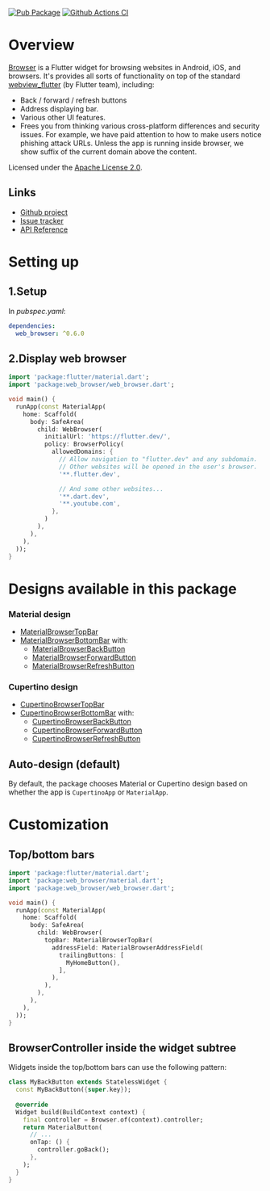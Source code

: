 [![Pub Package](https://img.shields.io/pub/v/web_browser.svg)](https://pub.dartlang.org/packages/web_browser)
[![Github Actions CI](https://github.com/dint-dev/web_browser/workflows/Dart%20CI/badge.svg)](https://github.com/dint-dev/web_browser/actions?query=workflow%3A%22Dart+CI%22)

# Overview
[Browser](https://pub.dev/documentation/web_browser/latest/web_browser/WebBrowser-class.html) is
a Flutter widget for browsing websites in Android, iOS, and browsers. It's provides all sorts of
functionality on top of the standard [webview_flutter](https://pub.dev/packages/webview_flutter)
(by Flutter team), including:
  * Back / forward / refresh buttons
  * Address displaying bar.
  * Various other UI features.
  * Frees you from thinking various cross-platform differences and security issues. For example,
    we have paid attention to how to make users notice phishing attack URLs. Unless the app is
    running inside browser, we show suffix of the current domain above the content.

Licensed under the [Apache License 2.0](LICENSE).

## Links
  * [Github project](https://github.com/dint-dev/web_browser)
  * [Issue tracker](https://github.com/dint-dev/web_browser/issues)
  * [API Reference](https://pub.dev/documentation/web_browser/latest/index.html)

# Setting up
## 1.Setup
In _pubspec.yaml_:
```yaml
dependencies:
  web_browser: ^0.6.0
```

## 2.Display web browser
```dart
import 'package:flutter/material.dart';
import 'package:web_browser/web_browser.dart';

void main() {
  runApp(const MaterialApp(
    home: Scaffold(
      body: SafeArea(
        child: WebBrowser(
          initialUrl: 'https://flutter.dev/',
          policy: BrowserPolicy(
            allowedDomains: {
              // Allow navigation to "flutter.dev" and any subdomain.
              // Other websites will be opened in the user's browser.
              '**.flutter.dev',

              // And some other websites...
              '**.dart.dev',
              '**.youtube.com',
            },
          )
        ),
      ),
    ),
  ));
}
```

# Designs available in this package
### Material design
* [MaterialBrowserTopBar](https://pub.dev/documentation/web_browser/latest/web_browser.material/MaterialBrowserTopBar-class.html)
* [MaterialBrowserBottomBar](https://pub.dev/documentation/web_browser/latest/web_browser.material/MaterialBrowserBottomBar-class.html)
  with:
    * [MaterialBrowserBackButton](https://pub.dev/documentation/web_browser/latest/web_browser.material/MaterialBrowserBackButton-class.html)
    * [MaterialBrowserForwardButton](https://pub.dev/documentation/web_browser/latest/web_browser.material/MaterialBrowserForwardButton-class.html)
    * [MaterialBrowserRefreshButton](https://pub.dev/documentation/web_browser/latest/web_browser.material/MaterialBrowserRefreshButton-class.html)

### Cupertino design
* [CupertinoBrowserTopBar](https://pub.dev/documentation/web_browser/latest/web_browser.cupertino/CupertinoBrowserTopBar-class.html)
* [CupertinoBrowserBottomBar](https://pub.dev/documentation/web_browser/latest/web_browser.cupertino/CupertinoBrowserBottomBar-class.html)
  with:
  * [CupertinoBrowserBackButton](https://pub.dev/documentation/web_browser/latest/web_browser.cupertino/CupertinoBrowserBackButton-class.html)
  * [CupertinoBrowserForwardButton](https://pub.dev/documentation/web_browser/latest/web_browser.cupertino/CupertinoBrowserForwardButton-class.html)
  * [CupertinoBrowserRefreshButton](https://pub.dev/documentation/web_browser/latest/web_browser.cupertino/CupertinoBrowserRefreshButton-class.html)

## Auto-design (default)
By default, the package chooses Material or Cupertino design based on whether the app is
`CupertinoApp` or `MaterialApp`.

# Customization
## Top/bottom bars
```dart
import 'package:flutter/material.dart';
import 'package:web_browser/material.dart';
import 'package:web_browser/web_browser.dart';

void main() {
  runApp(const MaterialApp(
    home: Scaffold(
      body: SafeArea(
        child: WebBrowser(
          topBar: MaterialBrowserTopBar(
            addressField: MaterialBrowserAddressField(
              trailingButtons: [
                MyHomeButton(),
              ],
            ),
          ),
        ),
      ),
    ),
  ));
}
```

## BrowserController inside the widget subtree
Widgets inside the top/bottom bars can use the following pattern:
```dart
class MyBackButton extends StatelessWidget {
  const MyBackButton({super.key});
  
  @override
  Widget build(BuildContext context) {
    final controller = Browser.of(context).controller;
    return MaterialButton(
      // ...
      onTap: () {
        controller.goBack();
      },
    );
  }
}
```